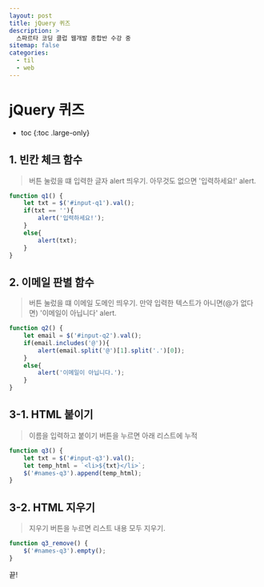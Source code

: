 ```yaml
---
layout: post
title: jQuery 퀴즈
description: >
  스파르타 코딩 클럽 웹개발 종합반 수강 중
sitemap: false
categories:
  - til
  - web
---
```


# jQuery 퀴즈

* toc
{:toc .large-only}

## 1. 빈칸 체크 함수

> 버튼 눌렀을 떄 입력한 글자 alert 띄우기. 아무것도 없으면 '입력하세요!' alert.

```js
function q1() {
    let txt = $('#input-q1').val();
    if(txt == ''){
        alert('입력하세요!');
    }
    else{
        alert(txt);
    }
}
```

## 2. 이메일 판별 함수

> 버튼 눌렀을 떄 이메일 도메인 띄우기. 만약 입력한 텍스트가 아니면(@가 없다면) '이메일이 아닙니다' alert.

```js
function q2() {
    let email = $('#input-q2').val();
    if(email.includes('@')){
        alert(email.split('@')[1].split('.')[0]);
    }
    else{
        alert('이메일이 아닙니다.');
    }
}
```

## 3-1. HTML 붙이기

> 이름을 입력하고 붙이기 버튼을 누르면 아래 리스트에 누적

```js
function q3() {
    let txt = $('#input-q3').val();
    let temp_html = `<li>${txt}</li>`;
    $('#names-q3').append(temp_html);
}
```

## 3-2. HTML 지우기

> 지우기 버튼을 누르면 리스트 내용 모두 지우기.

```js
function q3_remove() {
    $('#names-q3').empty();
}
```

끝!